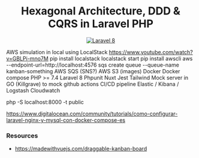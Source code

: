 <h1 align="center">
  Hexagonal Architecture, DDD & CQRS in Laravel PHP
</h1>

<p align="center">
    <a href="#"><img src="https://img.shields.io/badge/Laravel-8-orange.svg?style=flat-square&logo=laravel" alt="Laravel 8"/></a>
</p>




AWS simulation in local using LocalStack https://www.youtube.com/watch?v=GBLPi-mno7M
    pip install localstack
    localstack start
    pip install awscli
        aws --endpoint-url=http://localhost:4576 sqs create queue --queue-name kanban-something
AWS SQS (SNS?)
AWS S3 (images)
Docker
Docker compose
PHP >= 7.4
Laravel 8
Phpunit
Nuxt
Jest
Tailwind
Mock server in GO (Killgrave) to mock 
github actions CI/CD pipeline
Elastic / Kibana / Logstash
Cloudwatch

php -S localhost:8000 -t public


https://www.digitalocean.com/community/tutorials/como-configurar-laravel-nginx-y-mysql-con-docker-compose-es

### Resources

- https://madewithvuejs.com/draggable-kanban-board

